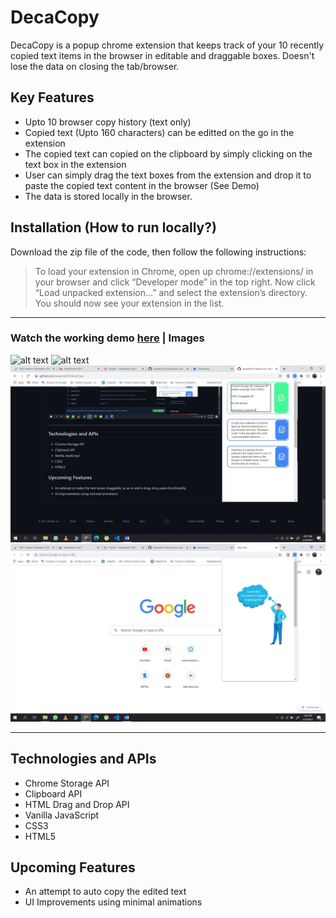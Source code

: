 # DecaCopy

DecaCopy is a popup chrome extension that keeps track of your 10 recently copied text items in the browser in editable and draggable boxes. Doesn't lose the data on closing the tab/browser.

## Key Features

- Upto 10 browser copy history (text only) 
- Copied text (Upto 160 characters) can be editted on the go in the extension
- The copied text can copied on the clipboard by simply clicking on the text box in the extension
- User can simply drag the text boxes from the extension and drop it to paste the copied text content in the browser (See Demo)
- The data is stored locally in the browser.

## Installation (How to run locally?)

Download the zip file of the code, then follow the following instructions:

> To load your extension in Chrome, open up chrome://extensions/ in your browser and click “Developer mode” in the top right. Now click “Load unpacked extension…” and select the extension’s directory. You should now see your extension in the list.

---
### Watch the working demo [here](https://www.linkedin.com/feed/update/urn:li:activity:6763333405858910208/) | Images 

![alt text](docs/screenshot1.jpg)
![alt text](docs/screenshot2.jpg)
![alt text](docs/screenshot3.jpg)
![alt text](docs/homePage.jpg)

---


## Technologies and APIs 
- Chrome Storage API
- Clipboard API
- HTML Drag and Drop API
- Vanilla JavaScript
- CSS3
- HTML5

## Upcoming Features

- An attempt to auto copy the edited text
- UI Improvements using minimal animations
